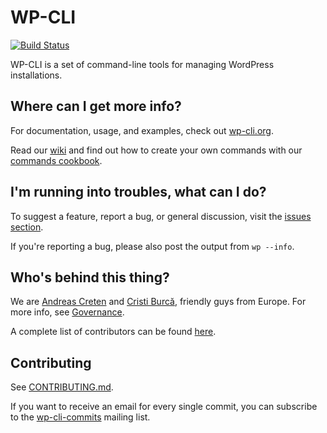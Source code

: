 WP-CLI
========

[![Build Status](https://travis-ci.org/wp-cli/wp-cli.png?branch=master)](https://travis-ci.org/wp-cli/wp-cli)

WP-CLI is a set of command-line tools for managing WordPress installations.

Where can I get more info?
--------------------------
For documentation, usage, and examples, check out [wp-cli.org](http://wp-cli.org/).

Read our [wiki](https://github.com/wp-cli/wp-cli/wiki) and find out how to create your own commands with our [commands cookbook](https://github.com/wp-cli/wp-cli/wiki/Commands-Cookbook).

I'm running into troubles, what can I do?
-----------------------------------------
To suggest a feature, report a bug, or general discussion, visit the [issues section](https://github.com/wp-cli/wp-cli/issues).

If you're reporting a bug, please also post the output from `wp --info`.

Who's behind this thing?
------------------------
We are [Andreas Creten](https://github.com/andreascreten) and [Cristi Burcă](https://github.com/scribu), friendly guys from Europe. For more info, see [Governance](https://github.com/wp-cli/wp-cli/wiki/Governance).

A complete list of contributors can be found [here](https://github.com/wp-cli/wp-cli/contributors).

Contributing
------------
See [CONTRIBUTING.md](CONTRIBUTING.md).

If you want to receive an email for every single commit, you can subscribe to the [wp-cli-commits](https://groups.google.com/forum/?fromgroups=#!forum/wp-cli-commits) mailing list.
